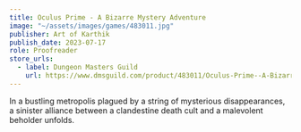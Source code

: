 ```yaml
---
title: Oculus Prime - A Bizarre Mystery Adventure
image: "~/assets/images/games/483011.jpg"
publisher: Art of Karthik
publish_date: 2023-07-17
role: Proofreader
store_urls:
  - label: Dungeon Masters Guild
    url: https://www.dmsguild.com/product/483011/Oculus-Prime--A-Bizarre-Mystery-Adventure
---
```


In a bustling metropolis plagued by a string of mysterious disappearances, a sinister alliance between a clandestine death cult and a malevolent beholder unfolds.